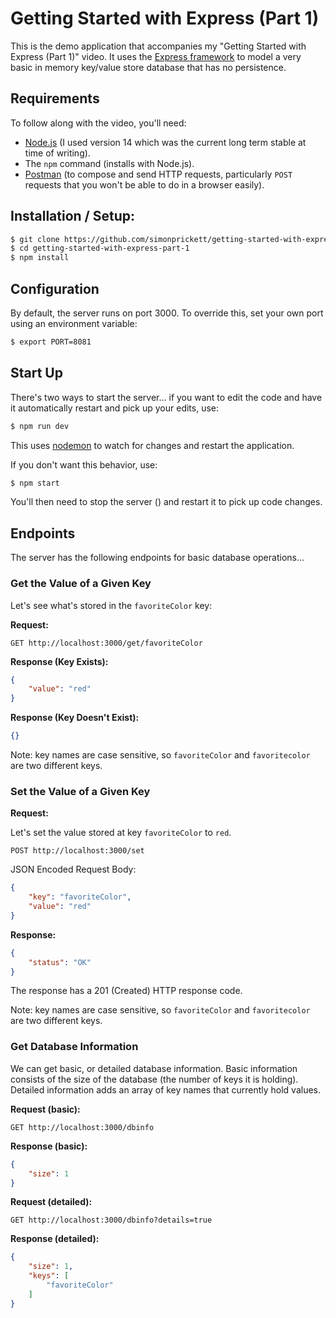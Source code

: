 # Getting Started with Express (Part 1)

This is the demo application that accompanies my "Getting Started with Express (Part 1)" video.  It uses the [Express framework](http://expressjs.com/) to model a very basic in memory key/value store database that has no persistence.

## Requirements

To follow along with the video, you'll need:

* [Node.js](https://nodejs.org/) (I used version 14 which was the current long term stable at time of writing).
* The `npm` command (installs with Node.js).
* [Postman](https://www.postman.com/) (to compose and send HTTP requests, particularly `POST` requests that you won't be able to do in a browser easily).

## Installation / Setup:

```bash
$ git clone https://github.com/simonprickett/getting-started-with-express-part-1.git
$ cd getting-started-with-express-part-1
$ npm install
```

## Configuration

By default, the server runs on port 3000.  To override this, set your own port using an environment variable:

```bash
$ export PORT=8081
```

## Start Up

There's two ways to start the server... if you want to edit the code and have it automatically restart and pick up your edits, use:

```bash
$ npm run dev
```

This uses [nodemon](https://www.npmjs.com/package/nodemon) to watch for changes and restart the application.

If you don't want this behavior, use:

```bash
$ npm start
```

You'll then need to stop the server () and restart it to pick up code changes.

## Endpoints

The server has the following endpoints for basic database operations...

### Get the Value of a Given Key

Let's see what's stored in the `favoriteColor` key:

**Request:**

```
GET http://localhost:3000/get/favoriteColor
```

**Response (Key Exists):**

```json
{
    "value": "red"
}
```

**Response (Key Doesn't Exist):**

```json
{}
```

Note: key names are case sensitive, so `favoriteColor` and `favoritecolor` are two different keys.

### Set the Value of a Given Key

**Request:**

Let's set the value stored at key `favoriteColor` to `red`.

```
POST http://localhost:3000/set
```

JSON Encoded Request Body:

```json
{
    "key": "favoriteColor",
    "value": "red"
}
```

**Response:**

```json
{
    "status": "OK"
}
```

The response has a 201 (Created) HTTP response code.

Note: key names are case sensitive, so `favoriteColor` and `favoritecolor` are two different keys.

### Get Database Information

We can get basic, or detailed database information.  Basic information consists of the size of the database (the number of keys it is holding).  Detailed information adds an array of key names that currently hold values.

**Request (basic):**

```
GET http://localhost:3000/dbinfo
```

**Response (basic):**

```json
{
    "size": 1
}
```

**Request (detailed):**

```
GET http://localhost:3000/dbinfo?details=true
```

**Response (detailed):**

```json
{
    "size": 1,
    "keys": [
        "favoriteColor"
    ]
}
```